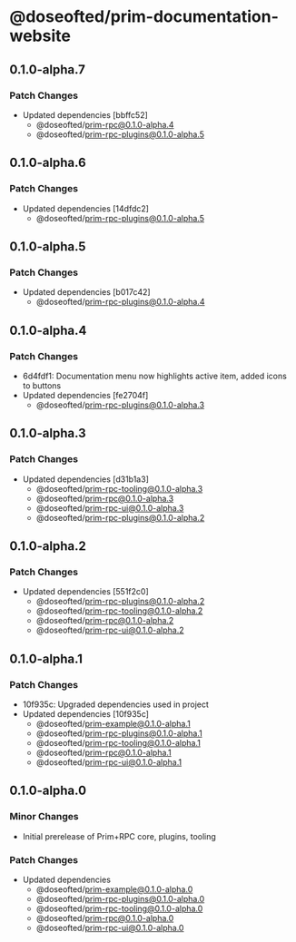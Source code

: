 # @doseofted/prim-documentation-website

## 0.1.0-alpha.7

### Patch Changes

- Updated dependencies [bbffc52]
  - @doseofted/prim-rpc@0.1.0-alpha.4
  - @doseofted/prim-rpc-plugins@0.1.0-alpha.5

## 0.1.0-alpha.6

### Patch Changes

- Updated dependencies [14dfdc2]
  - @doseofted/prim-rpc-plugins@0.1.0-alpha.5

## 0.1.0-alpha.5

### Patch Changes

- Updated dependencies [b017c42]
  - @doseofted/prim-rpc-plugins@0.1.0-alpha.4

## 0.1.0-alpha.4

### Patch Changes

- 6d4fdf1: Documentation menu now highlights active item, added icons to buttons
- Updated dependencies [fe2704f]
  - @doseofted/prim-rpc-plugins@0.1.0-alpha.3

## 0.1.0-alpha.3

### Patch Changes

- Updated dependencies [d31b1a3]
  - @doseofted/prim-rpc-tooling@0.1.0-alpha.3
  - @doseofted/prim-rpc@0.1.0-alpha.3
  - @doseofted/prim-rpc-ui@0.1.0-alpha.3
  - @doseofted/prim-rpc-plugins@0.1.0-alpha.2

## 0.1.0-alpha.2

### Patch Changes

- Updated dependencies [551f2c0]
  - @doseofted/prim-rpc-plugins@0.1.0-alpha.2
  - @doseofted/prim-rpc-tooling@0.1.0-alpha.2
  - @doseofted/prim-rpc@0.1.0-alpha.2
  - @doseofted/prim-rpc-ui@0.1.0-alpha.2

## 0.1.0-alpha.1

### Patch Changes

- 10f935c: Upgraded dependencies used in project
- Updated dependencies [10f935c]
  - @doseofted/prim-example@0.1.0-alpha.1
  - @doseofted/prim-rpc-plugins@0.1.0-alpha.1
  - @doseofted/prim-rpc-tooling@0.1.0-alpha.1
  - @doseofted/prim-rpc@0.1.0-alpha.1
  - @doseofted/prim-rpc-ui@0.1.0-alpha.1

## 0.1.0-alpha.0

### Minor Changes

- Initial prerelease of Prim+RPC core, plugins, tooling

### Patch Changes

- Updated dependencies
  - @doseofted/prim-example@0.1.0-alpha.0
  - @doseofted/prim-rpc-plugins@0.1.0-alpha.0
  - @doseofted/prim-rpc-tooling@0.1.0-alpha.0
  - @doseofted/prim-rpc@0.1.0-alpha.0
  - @doseofted/prim-rpc-ui@0.1.0-alpha.0
